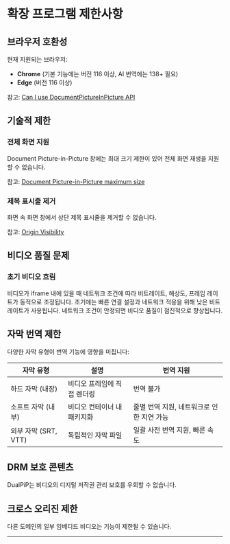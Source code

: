 # 확장 프로그램 제한사항

## 브라우저 호환성

현재 지원되는 브라우저:

- **Chrome** (기본 기능에는 버전 116 이상, AI 번역에는 138+ 필요)
- **Edge** (버전 116 이상)

참고: [Can I use DocumentPictureInPicture API](https://caniuse.com/?search=DocumentPictureInPicture)

## 기술적 제한

### 전체 화면 지원

Document Picture-in-Picture 창에는 최대 크기 제한이 있어 전체 화면 재생을 지원할 수 없습니다.

참고: [Document Picture-in-Picture maximum size](https://wicg.github.io/document-picture-in-picture/#maximum-size)

### 제목 표시줄 제거

화면 속 화면 창에서 상단 제목 표시줄을 제거할 수 없습니다.

참고: [Origin Visibility](https://wicg.github.io/document-picture-in-picture/#origin-visibility)

## 비디오 품질 문제

### 초기 비디오 흐림

비디오가 iframe 내에 있을 때 네트워크 조건에 따라 비트레이트, 해상도, 프레임 레이트가 동적으로 조정됩니다. 초기에는 빠른 연결 설정과 네트워크 적응을 위해 낮은 비트레이트가 사용됩니다. 네트워크 조건이 안정되면 비디오 품질이 점진적으로 향상됩니다.

## 자막 번역 제한

다양한 자막 유형이 번역 기능에 영향을 미칩니다:

| 자막 유형            | 설명                        | 번역 지원                                 |
| -------------------- | --------------------------- | ----------------------------------------- |
| 하드 자막 (내장)     | 비디오 프레임에 직접 렌더링 | 번역 불가                                 |
| 소프트 자막 (내부)   | 비디오 컨테이너 내 패키지화 | 줄별 번역 지원, 네트워크로 인한 지연 가능 |
| 외부 자막 (SRT, VTT) | 독립적인 자막 파일          | 일괄 사전 번역 지원, 빠른 속도            |

## DRM 보호 콘텐츠

DualPiP는 비디오의 디지털 저작권 관리 보호를 우회할 수 없습니다.

## 크로스 오리진 제한

다른 도메인의 일부 임베디드 비디오는 기능이 제한될 수 있습니다.

---
